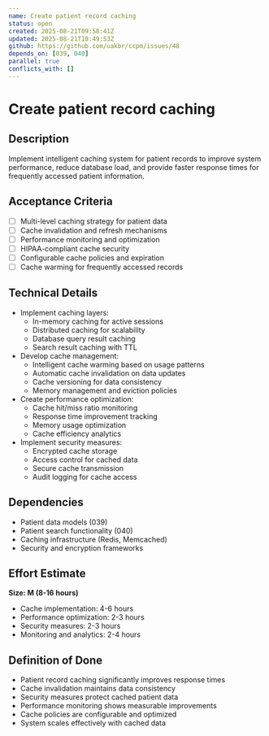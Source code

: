 ```yaml
---
name: Create patient record caching
status: open
created: 2025-08-21T09:58:41Z
updated: 2025-08-21T10:49:53Z
github: https://github.com/uakbr/ccpm/issues/48
depends_on: [039, 040]
parallel: true
conflicts_with: []
---
```


# Create patient record caching

## Description
Implement intelligent caching system for patient records to improve system performance, reduce database load, and provide faster response times for frequently accessed patient information.

## Acceptance Criteria
- [ ] Multi-level caching strategy for patient data
- [ ] Cache invalidation and refresh mechanisms
- [ ] Performance monitoring and optimization
- [ ] HIPAA-compliant cache security
- [ ] Configurable cache policies and expiration
- [ ] Cache warming for frequently accessed records

## Technical Details
- Implement caching layers:
  - In-memory caching for active sessions
  - Distributed caching for scalability
  - Database query result caching
  - Search result caching with TTL
- Develop cache management:
  - Intelligent cache warming based on usage patterns
  - Automatic cache invalidation on data updates
  - Cache versioning for data consistency
  - Memory management and eviction policies
- Create performance optimization:
  - Cache hit/miss ratio monitoring
  - Response time improvement tracking
  - Memory usage optimization
  - Cache efficiency analytics
- Implement security measures:
  - Encrypted cache storage
  - Access control for cached data
  - Secure cache transmission
  - Audit logging for cache access

## Dependencies
- Patient data models (039)
- Patient search functionality (040)
- Caching infrastructure (Redis, Memcached)
- Security and encryption frameworks

## Effort Estimate
**Size: M (8-16 hours)**
- Cache implementation: 4-6 hours
- Performance optimization: 2-3 hours
- Security measures: 2-3 hours
- Monitoring and analytics: 2-4 hours

## Definition of Done
- Patient record caching significantly improves response times
- Cache invalidation maintains data consistency
- Security measures protect cached patient data
- Performance monitoring shows measurable improvements
- Cache policies are configurable and optimized
- System scales effectively with cached data
